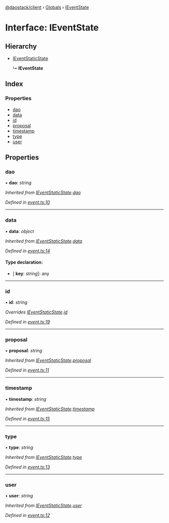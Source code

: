 [@daostack/client](../README.md) › [Globals](../globals.md) › [IEventState](ieventstate.md)

# Interface: IEventState

## Hierarchy

* [IEventStaticState](ieventstaticstate.md)

  ↳ **IEventState**

## Index

### Properties

* [dao](ieventstate.md#dao)
* [data](ieventstate.md#data)
* [id](ieventstate.md#id)
* [proposal](ieventstate.md#proposal)
* [timestamp](ieventstate.md#timestamp)
* [type](ieventstate.md#type)
* [user](ieventstate.md#user)

## Properties

###  dao

• **dao**: *string*

*Inherited from [IEventStaticState](ieventstaticstate.md).[dao](ieventstaticstate.md#dao)*

*Defined in [event.ts:10](https://github.com/daostack/client/blob/84a7af3/src/event.ts#L10)*

___

###  data

• **data**: *object*

*Inherited from [IEventStaticState](ieventstaticstate.md).[data](ieventstaticstate.md#data)*

*Defined in [event.ts:14](https://github.com/daostack/client/blob/84a7af3/src/event.ts#L14)*

#### Type declaration:

* \[ **key**: *string*\]: any

___

###  id

• **id**: *string*

*Overrides [IEventStaticState](ieventstaticstate.md).[id](ieventstaticstate.md#id)*

*Defined in [event.ts:19](https://github.com/daostack/client/blob/84a7af3/src/event.ts#L19)*

___

###  proposal

• **proposal**: *string*

*Inherited from [IEventStaticState](ieventstaticstate.md).[proposal](ieventstaticstate.md#proposal)*

*Defined in [event.ts:11](https://github.com/daostack/client/blob/84a7af3/src/event.ts#L11)*

___

###  timestamp

• **timestamp**: *string*

*Inherited from [IEventStaticState](ieventstaticstate.md).[timestamp](ieventstaticstate.md#timestamp)*

*Defined in [event.ts:15](https://github.com/daostack/client/blob/84a7af3/src/event.ts#L15)*

___

###  type

• **type**: *string*

*Inherited from [IEventStaticState](ieventstaticstate.md).[type](ieventstaticstate.md#type)*

*Defined in [event.ts:13](https://github.com/daostack/client/blob/84a7af3/src/event.ts#L13)*

___

###  user

• **user**: *string*

*Inherited from [IEventStaticState](ieventstaticstate.md).[user](ieventstaticstate.md#user)*

*Defined in [event.ts:12](https://github.com/daostack/client/blob/84a7af3/src/event.ts#L12)*
